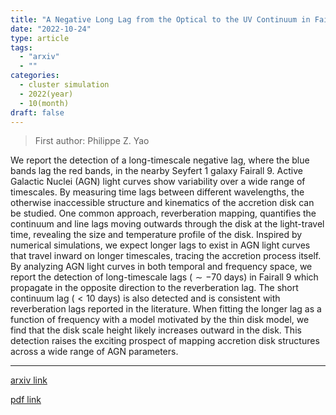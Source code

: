 ```yaml
---
title: "A Negative Long Lag from the Optical to the UV Continuum in Fairall 9"
date: "2022-10-24"
type: article
tags:
  - "arxiv"
  - ""
categories:
  - cluster simulation
  - 2022(year)
  - 10(month)
draft: false
---
```


> First author: Philippe Z. Yao

 We report the detection of a long-timescale negative lag, where the blue
bands lag the red bands, in the nearby Seyfert 1 galaxy Fairall 9. Active
Galactic Nuclei (AGN) light curves show variability over a wide range of
timescales. By measuring time lags between different wavelengths, the otherwise
inaccessible structure and kinematics of the accretion disk can be studied. One
common approach, reverberation mapping, quantifies the continuum and line lags
moving outwards through the disk at the light-travel time, revealing the size
and temperature profile of the disk. Inspired by numerical simulations, we
expect longer lags to exist in AGN light curves that travel inward on longer
timescales, tracing the accretion process itself. By analyzing AGN light curves
in both temporal and frequency space, we report the detection of long-timescale
lags ($\sim -70$ days) in Fairall 9 which propagate in the opposite direction
to the reverberation lag. The short continuum lag ($<10$ days) is also detected
and is consistent with reverberation lags reported in the literature. When
fitting the longer lag as a function of frequency with a model motivated by the
thin disk model, we find that the disk scale height likely increases outward in
the disk. This detection raises the exciting prospect of mapping accretion disk
structures across a wide range of AGN parameters.

---
[arxiv link](http://arxiv.org/abs/2210.13489v1)

[pdf link](http://arxiv.org/pdf/2210.13489v1)